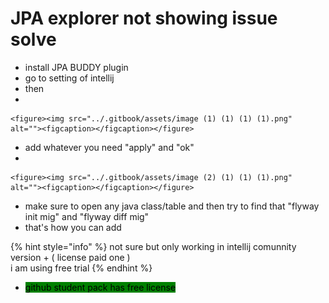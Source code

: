 # JPA explorer not showing issue solve

* install JPA BUDDY plugin
* go to setting of intellij
* then
*

    <figure><img src="../.gitbook/assets/image (1) (1) (1) (1).png" alt=""><figcaption></figcaption></figure>
* add whatever you need "apply" and "ok"
*

    <figure><img src="../.gitbook/assets/image (2) (1) (1) (1).png" alt=""><figcaption></figcaption></figure>
* make sure to open any java class/table and then try to find that "flyway init mig" and "flyway diff mig"
* that's how you can add

{% hint style="info" %}
not sure but only working in intellij comunnity version + ( license paid one )\
i am using free trial
{% endhint %}

* <mark style="background-color:green;">github student pack has free license</mark>

